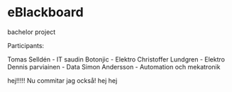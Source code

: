 eBlackboard
===========

bachelor project

Participants:

Tomas Selldén - IT
saudin Botonjic - Elektro
Christoffer Lundgren - Elektro
Dennis parviainen - Data
Simon Andersson - Automation och mekatronik

hej!!!!!
Nu commitar jag också!
hej hej

